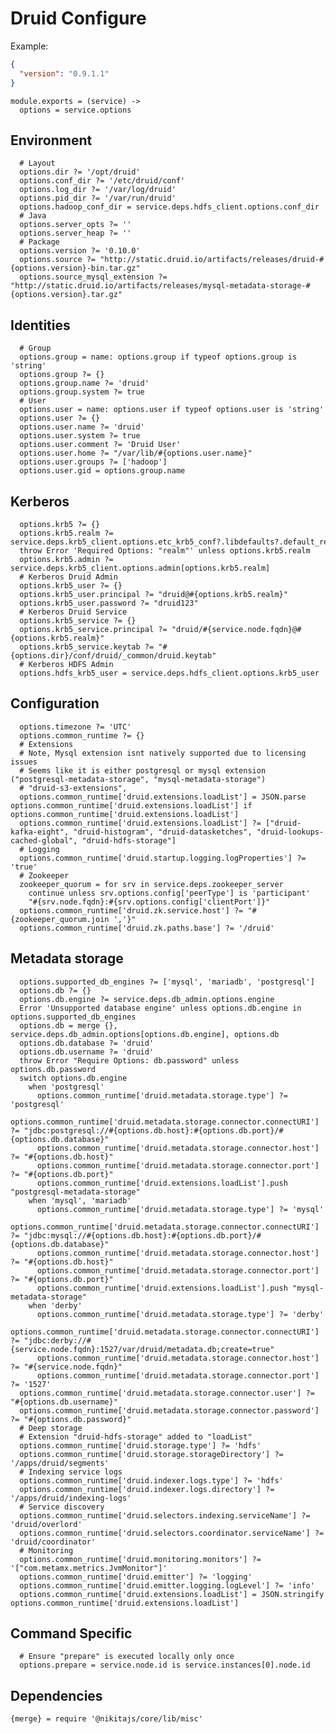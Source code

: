 
# Druid Configure

Example:

```json
{
  "version": "0.9.1.1"
}
```

    module.exports = (service) ->
      options = service.options

## Environment

      # Layout
      options.dir ?= '/opt/druid'
      options.conf_dir ?= '/etc/druid/conf'
      options.log_dir ?= '/var/log/druid'
      options.pid_dir ?= '/var/run/druid'
      options.hadoop_conf_dir = service.deps.hdfs_client.options.conf_dir
      # Java
      options.server_opts ?= ''
      options.server_heap ?= ''
      # Package
      options.version ?= '0.10.0'
      options.source ?= "http://static.druid.io/artifacts/releases/druid-#{options.version}-bin.tar.gz"
      options.source_mysql_extension ?= "http://static.druid.io/artifacts/releases/mysql-metadata-storage-#{options.version}.tar.gz"

## Identities

      # Group
      options.group = name: options.group if typeof options.group is 'string'
      options.group ?= {}
      options.group.name ?= 'druid'
      options.group.system ?= true
      # User
      options.user = name: options.user if typeof options.user is 'string'
      options.user ?= {}
      options.user.name ?= 'druid'
      options.user.system ?= true
      options.user.comment ?= 'Druid User'
      options.user.home ?= "/var/lib/#{options.user.name}"
      options.user.groups ?= ['hadoop']
      options.user.gid = options.group.name

## Kerberos

      options.krb5 ?= {}
      options.krb5.realm ?= service.deps.krb5_client.options.etc_krb5_conf?.libdefaults?.default_realm
      throw Error 'Required Options: "realm"' unless options.krb5.realm
      options.krb5.admin ?= service.deps.krb5_client.options.admin[options.krb5.realm]
      # Kerberos Druid Admin
      options.krb5_user ?= {}
      options.krb5_user.principal ?= "druid@#{options.krb5.realm}"
      options.krb5_user.password ?= "druid123"
      # Kerberos Druid Service
      options.krb5_service ?= {}
      options.krb5_service.principal ?= "druid/#{service.node.fqdn}@#{options.krb5.realm}"
      options.krb5_service.keytab ?= "#{options.dir}/conf/druid/_common/druid.keytab"
      # Kerberos HDFS Admin
      options.hdfs_krb5_user = service.deps.hdfs_client.options.krb5_user

## Configuration

      options.timezone ?= 'UTC'
      options.common_runtime ?= {}
      # Extensions
      # Note, Mysql extension isnt natively supported due to licensing issues
      # Seems like it is either postgresql or mysql extension ("postgresql-metadata-storage", "mysql-metadata-storage")
      # "druid-s3-extensions",
      options.common_runtime['druid.extensions.loadList'] = JSON.parse options.common_runtime['druid.extensions.loadList'] if options.common_runtime['druid.extensions.loadList']
      options.common_runtime['druid.extensions.loadList'] ?= ["druid-kafka-eight", "druid-histogram", "druid-datasketches", "druid-lookups-cached-global", "druid-hdfs-storage"]
      # Logging
      options.common_runtime['druid.startup.logging.logProperties'] ?= 'true'
      # Zookeeper
      zookeeper_quorum = for srv in service.deps.zookeeper_server
        continue unless srv.options.config['peerType'] is 'participant'
        "#{srv.node.fqdn}:#{srv.options.config['clientPort']}"
      options.common_runtime['druid.zk.service.host'] ?= "#{zookeeper_quorum.join ','}"
      options.common_runtime['druid.zk.paths.base'] ?= '/druid'

## Metadata storage

      options.supported_db_engines ?= ['mysql', 'mariadb', 'postgresql']
      options.db ?= {}
      options.db.engine ?= service.deps.db_admin.options.engine
      Error 'Unsupported database engine' unless options.db.engine in options.supported_db_engines
      options.db = merge {}, service.deps.db_admin.options[options.db.engine], options.db
      options.db.database ?= 'druid'
      options.db.username ?= 'druid'
      throw Error "Require Options: db.password" unless options.db.password
      switch options.db.engine
        when 'postgresql'
          options.common_runtime['druid.metadata.storage.type'] ?= 'postgresql'
          options.common_runtime['druid.metadata.storage.connector.connectURI'] ?= "jdbc:postgresql://#{options.db.host}:#{options.db.port}/#{options.db.database}"
          options.common_runtime['druid.metadata.storage.connector.host'] ?= "#{options.db.host}"
          options.common_runtime['druid.metadata.storage.connector.port'] ?= "#{options.db.port}"
          options.common_runtime['druid.extensions.loadList'].push "postgresql-metadata-storage"
        when 'mysql', 'mariadb'
          options.common_runtime['druid.metadata.storage.type'] ?= 'mysql'
          options.common_runtime['druid.metadata.storage.connector.connectURI'] ?= "jdbc:mysql://#{options.db.host}:#{options.db.port}/#{options.db.database}"
          options.common_runtime['druid.metadata.storage.connector.host'] ?= "#{options.db.host}"
          options.common_runtime['druid.metadata.storage.connector.port'] ?= "#{options.db.port}"
          options.common_runtime['druid.extensions.loadList'].push "mysql-metadata-storage"
        when 'derby'
          options.common_runtime['druid.metadata.storage.type'] ?= 'derby'
          options.common_runtime['druid.metadata.storage.connector.connectURI'] ?= "jdbc:derby://#{service.node.fqdn}:1527/var/druid/metadata.db;create=true"
          options.common_runtime['druid.metadata.storage.connector.host'] ?= "#{service.node.fqdn}"
          options.common_runtime['druid.metadata.storage.connector.port'] ?= '1527'
      options.common_runtime['druid.metadata.storage.connector.user'] ?= "#{options.db.username}"
      options.common_runtime['druid.metadata.storage.connector.password'] ?= "#{options.db.password}"
      # Deep storage
      # Extension "druid-hdfs-storage" added to "loadList"
      options.common_runtime['druid.storage.type'] ?= 'hdfs'
      options.common_runtime['druid.storage.storageDirectory'] ?= '/apps/druid/segments'
      # Indexing service logs
      options.common_runtime['druid.indexer.logs.type'] ?= 'hdfs'
      options.common_runtime['druid.indexer.logs.directory'] ?= '/apps/druid/indexing-logs'
      # Service discovery
      options.common_runtime['druid.selectors.indexing.serviceName'] ?= 'druid/overlord'
      options.common_runtime['druid.selectors.coordinator.serviceName'] ?= 'druid/coordinator'
      # Monitoring
      options.common_runtime['druid.monitoring.monitors'] ?= '["com.metamx.metrics.JvmMonitor"]'
      options.common_runtime['druid.emitter'] ?= 'logging'
      options.common_runtime['druid.emitter.logging.logLevel'] ?= 'info'
      options.common_runtime['druid.extensions.loadList'] = JSON.stringify options.common_runtime['druid.extensions.loadList']

## Command Specific

      # Ensure "prepare" is executed locally only once
      options.prepare = service.node.id is service.instances[0].node.id

## Dependencies

    {merge} = require '@nikitajs/core/lib/misc'
